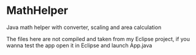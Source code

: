 # MathHelper
Java math helper with converter, scaling and area calculation

The files here are not compiled and taken from my Eclipse project, if you wanna test the app open it in Eclipse and launch App.java
